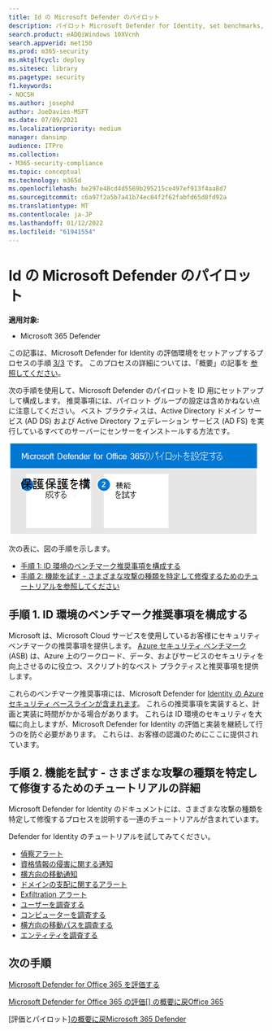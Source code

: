 ```yaml
---
title: Id の Microsoft Defender のパイロット
description: パイロット Microsoft Defender for Identity, set benchmarks, take tutorials on reconnaissance, 侵害された資格情報, 横方向の動き, ドメインの支配, および外用アラート, とりわけ.
search.product: eADQiWindows 10XVcnh
search.appverid: met150
ms.prod: m365-security
ms.mktglfcycl: deploy
ms.sitesec: library
ms.pagetype: security
f1.keywords:
- NOCSH
ms.author: josephd
author: JoeDavies-MSFT
ms.date: 07/09/2021
ms.localizationpriority: medium
manager: dansimp
audience: ITPro
ms.collection:
- M365-security-compliance
ms.topic: conceptual
ms.technology: m365d
ms.openlocfilehash: be297e48cd4d5569b295215ce497ef913f4aa8d7
ms.sourcegitcommit: c6a97f2a5b7a41b74ec84f2f62fabfd65d8fd92a
ms.translationtype: MT
ms.contentlocale: ja-JP
ms.lasthandoff: 01/12/2022
ms.locfileid: "61941554"
---
```

# <a name="pilot-microsoft-defender-for-identity"></a>Id の Microsoft Defender のパイロット


**適用対象:**
- Microsoft 365 Defender

この記事は、Microsoft Defender for Identity の評価環境をセットアップするプロセスの手順 [3/3](eval-defender-identity-overview.md) です。 このプロセスの詳細については、「概要」の記事を [参照してください](eval-defender-identity-overview.md)。

次の手順を使用して、Microsoft Defender のパイロットを ID 用にセットアップして構成します。 推奨事項には、パイロット グループの設定は含めかねない点に注意してください。 ベスト プラクティスは、Active Directory ドメイン サービス (AD DS) および Active Directory フェデレーション サービス (AD FS) を実行しているすべてのサーバーにセンサーをインストールする方法です。

![Microsoft Defender for Identity を Defender 評価環境に追加する手順。](../../media/defender/m365-defender-identity-pilot-steps.png)

次の表に、図の手順を示します。

- [手順 1: ID 環境のベンチマーク推奨事項を構成する](#step-1-configure-benchmark-recommendations-for-your-identity-environment)
- [手順 2: 機能を試す - さまざまな攻撃の種類を特定して修復するためのチュートリアルを参照してください ](#step-2-try-out-capabilities--walk-through-tutorials-for-identifying-and-remediating-different-attack-types)

## <a name="step-1-configure-benchmark-recommendations-for-your-identity-environment"></a>手順 1. ID 環境のベンチマーク推奨事項を構成する

Microsoft は、Microsoft Cloud サービスを使用しているお客様にセキュリティ ベンチマークの推奨事項を提供します。 [Azure セキュリティ ベンチマーク](/security/benchmark/azure/overview)(ASB) は、Azure 上のワークロード、データ、およびサービスのセキュリティを向上させるのに役立つ、スクリプト的なベスト プラクティスと推奨事項を提供します。

これらのベンチマーク推奨事項には、Microsoft Defender for [Identity の Azure セキュリティ ベースラインが含まれます](/security/benchmark/azure/baselines/defender-for-identity-security-baseline)。 これらの推奨事項を実装すると、計画と実装に時間がかかる場合があります。 これらは ID 環境のセキュリティを大幅に向上しますが、Microsoft Defender for Identity の評価と実装を継続して行うのを防ぐ必要があります。 これらは、お客様の認識のためにここに提供されています。

## <a name="step-2-try-out-capabilities--walk-through-tutorials-for-identifying-and-remediating-different-attack-types"></a>手順 2.  機能を試す - さまざまな攻撃の種類を特定して修復するためのチュートリアルの詳細

Microsoft Defender for Identity のドキュメントには、さまざまな攻撃の種類を特定して修復するプロセスを説明する一連のチュートリアルが含まれています。

Defender for Identity のチュートリアルを試してみてください。
- [偵察アラート](/defender-for-identity/reconnaissance-alerts)
- [資格情報の侵害に関する通知](/defender-for-identity/compromised-credentials-alerts)
- [横方向の移動通知](/defender-for-identity/lateral-movement-alerts)
- [ドメインの支配に関するアラート](/defender-for-identity/domain-dominance-alerts)
- [Exfiltration アラート](/defender-for-identity/exfiltration-alerts)
- [ユーザーを調査する](/defender-for-identity/investigate-a-user)
- [コンピューターを調査する](/defender-for-identity/investigate-a-computer)
- [横方向の移動パスを調査する](/defender-for-identity/investigate-lateral-movement-path)
- [エンティティを調査する](/defender-for-identity/investigate-entity)

## <a name="next-steps"></a>次の手順

[Microsoft Defender for Office 365 を評価する](eval-defender-office-365-overview.md)

[Microsoft Defender for Office 365 の評価[] の概要に戻Office 365](eval-defender-office-365-overview.md)

[評価とパイロット][の概要に戻Microsoft 365 Defender](eval-overview.md)